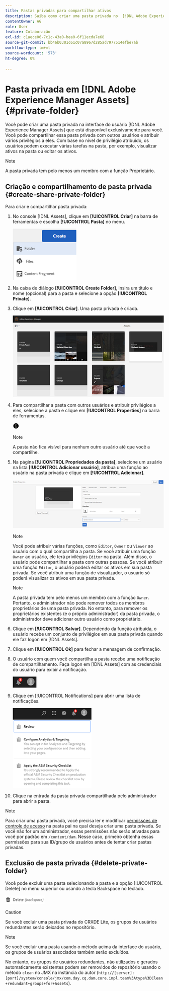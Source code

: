 ```yaml
---
title: Pastas privadas para compartilhar ativos
description: Saiba como criar uma pasta privada no  [!DNL Adobe Experience Manager Assets] e compartilhá-la com outros usuários e atribuir vários privilégios a eles.
contentOwner: AG
role: User
feature: Colaboração
exl-id: c1aece06-7c1c-43a0-bea0-6f11ecda7e68
source-git-commit: bb46b0301c61c07a8967d285ad7977514efbe7ab
workflow-type: tm+mt
source-wordcount: '573'
ht-degree: 0%

---
```


# Pasta privada em [!DNL Adobe Experience Manager Assets] {#private-folder}

Você pode criar uma pasta privada na interface do usuário [!DNL Adobe Experience Manager Assets] que está disponível exclusivamente para você. Você pode compartilhar essa pasta privada com outros usuários e atribuir vários privilégios a eles. Com base no nível de privilégio atribuído, os usuários podem executar várias tarefas na pasta, por exemplo, visualizar ativos na pasta ou editar os ativos.

>[!NOTE]
>
>A pasta privada tem pelo menos um membro com a função Proprietário.

## Criação e compartilhamento de pasta privada {#create-share-private-folder}

Para criar e compartilhar pasta privada:

1. No console [!DNL Assets], clique em **[!UICONTROL Criar]** na barra de ferramentas e escolha **[!UICONTROL Pasta]** no menu.

   ![Criar pasta de ativos](assets/Create-folder.png)

1. Na caixa de diálogo **[!UICONTROL Create Folder]**, insira um título e nome (opcional) para a pasta e selecione a opção **[!UICONTROL Private]**.

1. Clique em **[!UICONTROL Criar]**. Uma pasta privada é criada.

   ![chlimage_1-413](assets/chlimage_1-413.png)

1. Para compartilhar a pasta com outros usuários e atribuir privilégios a eles, selecione a pasta e clique em **[!UICONTROL Properties]** na barra de ferramentas.

   ![opção de informações](assets/do-not-localize/info-circle-icon.png)

   >[!NOTE]
   >
   >A pasta não fica visível para nenhum outro usuário até que você a compartilhe.

1. Na página **[!UICONTROL Propriedades da pasta]**, selecione um usuário na lista **[!UICONTROL Adicionar usuário]**, atribua uma função ao usuário na pasta privada e clique em **[!UICONTROL Adicionar]**.

   ![chlimage_1-415](assets/chlimage_1-415.png)

   >[!NOTE]
   >
   >Você pode atribuir várias funções, como `Editor`, `Owner` ou `Viewer` ao usuário com o qual compartilha a pasta. Se você atribuir uma função `Owner` ao usuário, ele terá privilégios `Editor` na pasta. Além disso, o usuário pode compartilhar a pasta com outras pessoas. Se você atribuir uma função `Editor`, o usuário poderá editar os ativos em sua pasta privada. Se você atribuir uma função de visualizador, o usuário só poderá visualizar os ativos em sua pasta privada.

   >[!NOTE]
   >
   >A pasta privada tem pelo menos um membro com a função `Owner`. Portanto, o administrador não pode remover todos os membros proprietários de uma pasta privada. No entanto, para remover os proprietários existentes (e o próprio administrador) da pasta privada, o administrador deve adicionar outro usuário como proprietário.

1. Clique em **[!UICONTROL Salvar]**. Dependendo da função atribuída, o usuário recebe um conjunto de privilégios em sua pasta privada quando ele faz logon em [!DNL Assets].
1. Clique em **[!UICONTROL Ok]** para fechar a mensagem de confirmação.
1. O usuário com quem você compartilha a pasta recebe uma notificação de compartilhamento. Faça logon em [!DNL Assets] com as credenciais do usuário para exibir a notificação.

   ![chlimage_1-416](assets/chlimage_1-416.png)

1. Clique em [!UICONTROL Notifications] para abrir uma lista de notificações.

   ![Lista de notificações](assets/Assets-Notification.png)

1. Clique na entrada da pasta privada compartilhada pelo administrador para abrir a pasta.

>[!NOTE]
>
>Para criar uma pasta privada, você precisa ler e modificar [permissões de controle de acesso](/help/sites-administering/security.md#permissions-in-aem) na pasta pai na qual deseja criar uma pasta privada. Se você não for um administrador, essas permissões não serão ativadas para você por padrão em `/content/dam`. Nesse caso, primeiro obtenha essas permissões para sua ID/grupo de usuários antes de tentar criar pastas privadas.

## Exclusão de pasta privada {#delete-private-folder}

Você pode excluir uma pasta selecionando a pasta e a opção [!UICONTROL Delete] no menu superior ou usando a tecla Backspace no teclado.

![excluir opção no menu superior](assets/delete-option.png)

>[!CAUTION]
>
>Se você excluir uma pasta privada do CRXDE Lite, os grupos de usuários redundantes serão deixados no repositório.

>[!NOTE]
>
>Se você excluir uma pasta usando o método acima da interface do usuário, os grupos de usuários associados também serão excluídos.
>
>No entanto, os grupos de usuários redundantes, não utilizados e gerados automaticamente existentes podem ser removidos do repositório usando o método `clean` no JMX na instância do autor (`http://[server]:[port]/system/console/jmx/com.day.cq.dam.core.impl.team%3Atype%3DClean+redundant+groups+for+Assets`).
